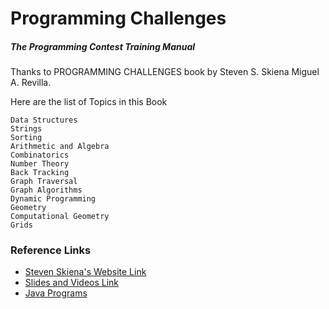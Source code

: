 # Programming Challenges 
##### The Programming Contest Training Manual

Thanks to PROGRAMMING CHALLENGES book by Steven S. Skiena Miguel A. Revilla. 

Here are the list of Topics in this Book

	Data Structures
	Strings	
	Sorting
	Arithmetic and Algebra	
	Combinatorics	
	Number Theory	
	Back Tracking	
	Graph Traversal	
	Graph Algorithms	
	Dynamic Programming	
	Geometry	
	Computational Geometry	
	Grids	


### Reference Links
* [Steven Skiena's Website Link](http://www3.cs.stonybrook.edu/~skiena/392/)
* [Slides and Videos Link](http://www.algorithm.cs.sunysb.edu/programmingchallenges/)
* [Java Programs](http://www3.cs.stonybrook.edu/~skiena/392/javaprograms/)